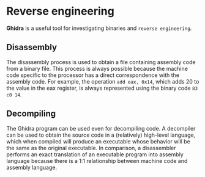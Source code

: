 # Reverse engineering

**Ghidra** is a useful tool for investigating binaries and `reverse engineering`.

## Disassembly

The disassembly process is used to obtain a file containing assembly code from a binary file.
This process is always possible because the machine code specific to the processor has a direct correspondence with the assembly code.
For example, the operation `add eax, 0x14`, which adds 20 to the value in the eax register, is always represented using the binary code `83 c0 14`.

## Decompiling

The Ghidra program can be used even for decompiling code.
A decompiler can be used to obtain the source code in a (relatively) high-level language, which when compiled will produce an executable whose behavior will be the same as the original executable.
In comparison, a disassembler performs an exact translation of an executable program into assembly language because there is a 1:1 relationship between machine code and assembly language.
